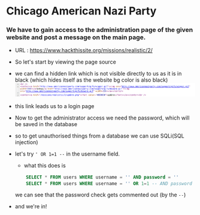 # Chicago American Nazi Party

### We have to gain access to the administration page of the given website and post a message on the main page.

- URL : <https://www.hackthissite.org/missions/realistic/2/>

- So let's start by viewing the page source
- we can find a hidden link which is not visible directly to us as it is in black (which hides itself as the website bg color is also black) 
 ![hidden](hidden.png)
- this link leads us to a login page
- Now to get the administrator access we need the password, which will be saved in the database
- so to get unauthorised things from a database we can use SQLi(SQL injection)
- let's try `' OR 1=1 --` in the username field.
	- what this does is  
	```sql
		SELECT * FROM users WHERE username = ''	AND password = ''
		SELECT * FROM users WHERE username = '' OR 1=1 -- AND password = ''
	```
	we can see that the password check gets commented out (by the `--`)
- and we're in!